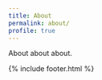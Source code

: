 ```yaml
---
title: About
permalink: about/
profile: true
---
```


About about about.

{% include footer.html %}

